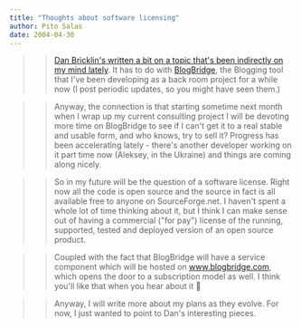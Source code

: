 ```yaml
---
title: "Thoughts about software licensing"
author: Pito Salas
date: 2004-04-30
---
```



>>

>> [Dan Bricklin's written a bit on a topic that's been indirectly on my mind
lately](<http://www.bricklin.com/licensingthinking.htm>). It has to do with
[BlogBridge](<http://www.blogbridge.com>), the Blogging tool that I've been
developing as a back room project for a while now (I post periodic updates, so
you might have seen them.)

>>

>> Anyway, the connection is that starting sometime next month when I wrap up
my current consulting project I will be devoting more time on BlogBridge to
see if I can't get it to a real stable and usable form, and who knows, try to
sell it? Progress has been accelerating lately - there's another developer
working on it part time now (Aleksey, in the Ukraine) and things are coming
along nicely.

>>

>> So in my future will be the question of a software license. Right now all
the code is open source and the source in fact is all available free to anyone
on SourceForge.net. I haven't spent a whole lot of time thinking about it, but
I think I can make sense out of having a commercial ("for pay") license of the
running, supported, tested and deployed version of an open source product.

>>

>> Coupled with the fact that BlogBridge will have a service component which
will be hosted on www.blogbridge.com, which opens the door to a subscription
model as well. I think you'll like that when you hear about it 🙂

>>

>> Anyway, I will write more about my plans as they evolve. For now, I just
wanted to point to Dan's interesting pieces.


